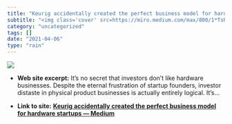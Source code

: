 ```yaml
---
title: "Keurig accidentally created the perfect business model for hardware startups — Medium"
subtitle: "<img class='cover' src=https://miro.medium.com/max/800/1*TsRKRDcQGv4kaTeTl9Uq5g.jpeg>"
category: "uncategorized"
tags: []
date: "2021-04-06"
type: "rain"
---
```

<img class="cover" src=https://miro.medium.com/max/800/1*TsRKRDcQGv4kaTeTl9Uq5g.jpeg>



* **Web site excerpt:** It’s no secret that investors don’t like hardware businesses. Despite the eternal frustration of startup founders, investor distaste in physical product businesses is actually entirely logical. It’s…

* **Link to site:** **[Keurig accidentally created the perfect business model for hardware startups — Medium](https://medium.com/@BoltVC/keurig-accidentally-created-the-perfect-business-model-for-hardware-startups-18e9c3b4e796)**
